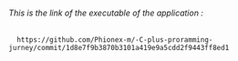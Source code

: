 ###### This is the link of the executable of the application :
      https://github.com/Phionex-m/-C-plus-proramming-jurney/commit/1d8e7f9b3870b3101a419e9a5cdd2f9443ff8ed1